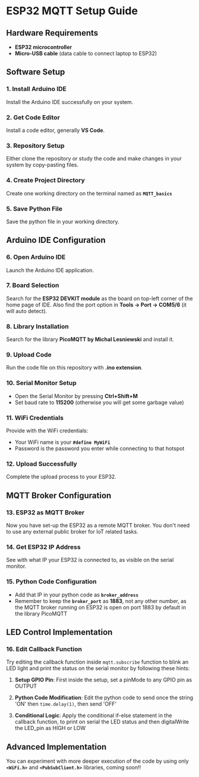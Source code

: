 # ESP32 MQTT Setup Guide

## Hardware Requirements
- **ESP32 microcontroller**
- **Micro-USB cable** (data cable to connect laptop to ESP32)

## Software Setup

### 1. Install Arduino IDE
Install the Arduino IDE successfully on your system.

### 2. Get Code Editor
Install a code editor, generally **VS Code**.

### 3. Repository Setup
Either clone the repository or study the code and make changes in your system by copy-pasting files.

### 4. Create Project Directory
Create one working directory on the terminal named as **`MQTT_basics`**

### 5. Save Python File
Save the python file in your working directory.

## Arduino IDE Configuration

### 6. Open Arduino IDE
Launch the Arduino IDE application.

### 7. Board Selection
Search for the **ESP32 DEVKIT module** as the board on top-left corner of the home page of IDE. Also find the port option in **Tools → Port → COM5/6** (it will auto detect).

### 8. Library Installation
Search for the library **PicoMQTT by Michal Lesniewski** and install it.

### 9. Upload Code
Run the code file on this repository with **.ino extension**.

### 10. Serial Monitor Setup
- Open the Serial Monitor by pressing **Ctrl+Shift+M**
- Set baud rate to **115200** (otherwise you will get some garbage value)

### 11. WiFi Credentials
Provide with the WiFi credentials:
- Your WiFi name is your **`#define MyWiFi`**
- Password is the password you enter while connecting to that hotspot

### 12. Upload Successfully
Complete the upload process to your ESP32.

## MQTT Broker Configuration

### 13. ESP32 as MQTT Broker
Now you have set-up the ESP32 as a remote MQTT broker. You don't need to use any external public broker for IoT related tasks.

### 14. Get ESP32 IP Address
See with what IP your ESP32 is connected to, as visible on the serial monitor.

### 15. Python Code Configuration
- Add that IP in your python code as **`broker_address`**
- Remember to keep the **`broker_port`** as **1883**, not any other number, as the MQTT broker running on ESP32 is open on port 1883 by default in the library PicoMQTT

## LED Control Implementation

### 16. Edit Callback Function
Try editing the callback function inside `mqtt.subscribe` function to blink an LED light and print the status on the serial monitor by following these hints:

1. **Setup GPIO Pin**: First inside the setup, set a pinMode to any GPIO pin as OUTPUT

2. **Python Code Modification**: Edit the python code to send once the string 'ON' then `time.delay(1)`, then send 'OFF'

3. **Conditional Logic**: Apply the conditional if-else statement in the callback function, to print on serial the LED status and then digitalWrite the LED_pin as HIGH or LOW

## Advanced Implementation

You can experiment with more deeper execution of the code by using only **`<WiFi.h>`** and **`<PubSubClient.h>`** libraries, coming soon!!

